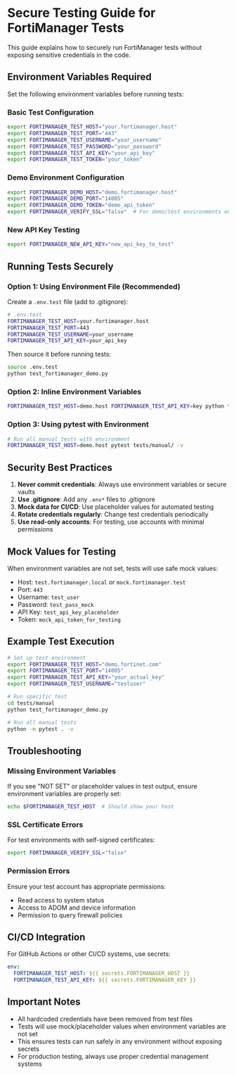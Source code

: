 # Secure Testing Guide for FortiManager Tests

This guide explains how to securely run FortiManager tests without exposing sensitive credentials in the code.

## Environment Variables Required

Set the following environment variables before running tests:

### Basic Test Configuration
```bash
export FORTIMANAGER_TEST_HOST="your.fortimanager.host"
export FORTIMANAGER_TEST_PORT="443"
export FORTIMANAGER_TEST_USERNAME="your_username"
export FORTIMANAGER_TEST_PASSWORD="your_password"
export FORTIMANAGER_TEST_API_KEY="your_api_key"
export FORTIMANAGER_TEST_TOKEN="your_token"
```

### Demo Environment Configuration
```bash
export FORTIMANAGER_DEMO_HOST="demo.fortimanager.host"
export FORTIMANAGER_DEMO_PORT="14005"
export FORTIMANAGER_DEMO_TOKEN="demo_api_token"
export FORTIMANAGER_VERIFY_SSL="false"  # For demo/test environments only
```

### New API Key Testing
```bash
export FORTIMANAGER_NEW_API_KEY="new_api_key_to_test"
```

## Running Tests Securely

### Option 1: Using Environment File (Recommended)
Create a `.env.test` file (add to .gitignore):
```bash
# .env.test
FORTIMANAGER_TEST_HOST=your.fortimanager.host
FORTIMANAGER_TEST_PORT=443
FORTIMANAGER_TEST_USERNAME=your_username
FORTIMANAGER_TEST_API_KEY=your_api_key
```

Then source it before running tests:
```bash
source .env.test
python test_fortimanager_demo.py
```

### Option 2: Inline Environment Variables
```bash
FORTIMANAGER_TEST_HOST=demo.host FORTIMANAGER_TEST_API_KEY=key python test_fortimanager_demo.py
```

### Option 3: Using pytest with Environment
```bash
# Run all manual tests with environment
FORTIMANAGER_TEST_HOST=demo.host pytest tests/manual/ -v
```

## Security Best Practices

1. **Never commit credentials**: Always use environment variables or secure vaults
2. **Use .gitignore**: Add any `.env*` files to .gitignore
3. **Mock data for CI/CD**: Use placeholder values for automated testing
4. **Rotate credentials regularly**: Change test credentials periodically
5. **Use read-only accounts**: For testing, use accounts with minimal permissions

## Mock Values for Testing

When environment variables are not set, tests will use safe mock values:
- Host: `test.fortimanager.local` or `mock.fortimanager.test`
- Port: `443`
- Username: `test_user`
- Password: `test_pass_mock`
- API Key: `test_api_key_placeholder`
- Token: `mock_api_token_for_testing`

## Example Test Execution

```bash
# Set up test environment
export FORTIMANAGER_TEST_HOST="demo.fortinet.com"
export FORTIMANAGER_TEST_PORT="14005"
export FORTIMANAGER_TEST_API_KEY="your_actual_key"
export FORTIMANAGER_TEST_USERNAME="testuser"

# Run specific test
cd tests/manual
python test_fortimanager_demo.py

# Run all manual tests
python -m pytest . -v
```

## Troubleshooting

### Missing Environment Variables
If you see "NOT SET" or placeholder values in test output, ensure environment variables are properly set:
```bash
echo $FORTIMANAGER_TEST_HOST  # Should show your host
```

### SSL Certificate Errors
For test environments with self-signed certificates:
```bash
export FORTIMANAGER_VERIFY_SSL="false"
```

### Permission Errors
Ensure your test account has appropriate permissions:
- Read access to system status
- Access to ADOM and device information
- Permission to query firewall policies

## CI/CD Integration

For GitHub Actions or other CI/CD systems, use secrets:
```yaml
env:
  FORTIMANAGER_TEST_HOST: ${{ secrets.FORTIMANAGER_HOST }}
  FORTIMANAGER_TEST_API_KEY: ${{ secrets.FORTIMANAGER_KEY }}
```

## Important Notes

- All hardcoded credentials have been removed from test files
- Tests will use mock/placeholder values when environment variables are not set
- This ensures tests can run safely in any environment without exposing secrets
- For production testing, always use proper credential management systems